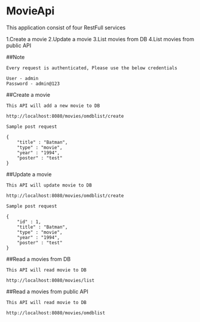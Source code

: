 # MovieApi

This application consist of four RestFull services

1.Create a movie
2.Update a movie
3.List movies from DB
4.List movies from public API


##Note

```
Every request is authenticated, Please use the below credentials

User - admin
Password - admin@123

```

 
##Create a movie

```
This API will add a new movie to DB

http://localhost:8080/movies/omdblist/create

Sample post request

{
	"title" : "Batman",
	"type" : "movie",
	"year" : "1994",
	"poster" : "test"
}

```

##Update a movie

```
This API will update movie to DB

http://localhost:8080/movies/omdblist/create

Sample post request

{
	"id" : 1,
	"title" : "Batman",
	"type" : "movie",
	"year" : "1994",
	"poster" : "test"
}

```

##Read a movies from DB

```
This API will read movie to DB

http://localhost:8080/movies/list

```

##Read a movies from public API

```
This API will read movie to DB

http://localhost:8080/movies/omdblist

```


